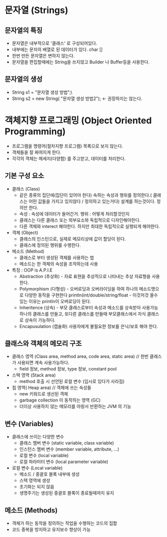 # 문자열 (Strings) 
## 문자열의 특징
* 문자열은 내부적으로 '클래스' 로 구성되어있다.
* 내부에는 문자의 배열로 된 데이터가 있다. char []
* 한번 만든 문자열은 변하지 않는다. 
* 문자열을 편집할때에는 String을 쓰지않고 Builder 나 Buffer등을 사용한다. 
## 문자열의 생성
* String s1 = "문자열 생성 방법";\
* String s2 = new String( "문자열 생성 방법2"); <- 권장하지는 않는다.

# 객체지향 프로그래밍 (Object Oriented Programming)
* 프로그램을 명령어(절차지향 프로그램) 목록으로 보지 않는다. 
* 객체들을 잘 짜여지게 한다. 
* 각각의 객체는 메세지(다양함) 를 주고받고, 데이터를 처리한다. 
## 기본 구성 요소
* 클래스 (Class)
    * 같은 종류의 집단에(집단이 있어야 한다) 속하는 속성과 행위를 정의한다.( 클래스는 어떤 값들을 가지고 있지않다 / 정의하고 있는거다) 
      		설계를 하는것이다. 정의만 한다.
    * 속성 : 속성에 데이터가 들어간거. 행위 : 어떻게 처리할것인지  
    * 클래스는 다른 클래스 또는 외부요소와 독립적으로 디자인해야한다. 
    * 다른 객체와 interect 해야한다. 하지만 최대한 독립적으로 실행되게 해야한다.
* 객체 (Object)
    * 클래스의 인스턴으로, 실제로 메모리상에 값이 할당이 된다. 
	* 클래스에 정의된 행위를 수행한다.
* 메소드 (Method)
    * 클래스로 부터 생성된 객체를 사용하는 법
    * 메소드는 한 객체의 속성을 조작하는데 사용
* 특징 : OOP is A.P.I.E
    * Abstraction (추상화) - 자료 표현을 추상적으로 나타내는 추상 자료형을 사용한다. 
    * Polymorphism (다형성)  - 오버로딩과 오버라이딩을 하여 하나의 메소드명으로 다양한 동작을 구현한다
  	println(int/double/string/float - 이것저것 올수 있는 이유는 println이 오버로딩이 된다.
  * Inheritence (상속)  - 부모 클래스로부터 속성과 메소드를 상속받아 사용가능
  	하나의 클래스를 만들고, 또다른 클래스를 만들때 부모클래스에서 자식 클래스로 상속이 가능하다. 
   * Encapusulation  (캡슐화) 사용자에게 불필요한 정보를 은닉/보호 해야 한다. 
 
 ## 클래스와 객체의 메모리 구조 
* 클래스 영역 (Class area, method area, code area, static area) // 한번 클래스가 사용되면 계속 사용가능하다. 
   * field 정보, method 정보, type 정보, constant pool
* 스택 영역 (Stack area)
   * method 호출 시 선언된 로컬 변수 (임시로 있다가 사라짐)
* 힙 영역( Heap area) // 객체에 쓰는 속성들
   * new 키워드로 생선된 객체
   * garbage collection 이 동작하는 영역 (GC)
   * 더이상 사용하지 않는 메모리를 아랑서 반환하는 JVM 의 기능
## 변수 (Variables)
* 클래스에 쓰이는 다양한 변수
   * 클래스 멤버 변수 (static variable, class variable)
   * 인스턴스 멤버 변수 (member variable, attribute, ...)
   * 로컬 변수 (local variable)
   * 로컬 파라미터 변수 (local parameter variable)  	
* 로컬 변수 (Local variable)
    * 메소드 / 중괄호 블록 내부에 생성 
    * 스택 영역에 생성 
    * 초기화는 되지 않음 
    * 생명주기는 생성된 중괄호 블록이 종료될때까지 유지 
## 메소드 (Methods)
* 객체가 하는 동작을 정의하는 작업을 수행하는 코드의 집합 
* 코드 중복을 방지하고 유지보수 향상이 가능 